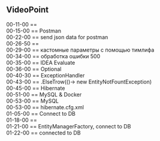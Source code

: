 
VideoPoint
---

00-11-00 ==   
00-15-00 == Postman   
00-22-00 == send json data for postman   
00-26-50 ==    
00-29-00 == кастомные параметры с помощью тимлифа   
00-34-00 == обработка ошибки 500   
00-35-00 == IDEA Evaluate   
00-36-00 == Optional<T>   
00-40-30 == ExceptionHandler   
00-43-00 == .ElseTrow(()-> new EntityNotFountException)   
00-45-00 == Hibernate   
00-51-00 == MySQL & Docker   
00-53-00 == MySQL   
00-53-00 == hibernate.cfg.xml   
01-05-00 == Connect to DB   
01-18-00 ==    
01-21-00 == EntityManagerFactory, connect to DB   
01-22-00 == connected to DB   




 




